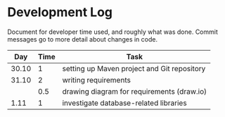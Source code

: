 # Development Log
Document for developer time used, and roughly what was done.
Commit messages go to more detail about changes in code.

| Day   | Time | Task |
| ----- | ---- | ---- |
| 30.10 | 1    | setting up Maven project and Git repository |
| 31.10 | 2    | writing requirements |
|       | 0.5  | drawing diagram for requirements (draw.io) |
| 1.11  | 1    | investigate database-related libraries |